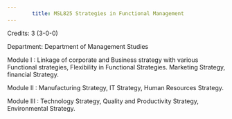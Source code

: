 ```yaml
---
        title: MSL825 Strategies in Functional Management
---
```

Credits: 3 (3-0-0)

Department: Department of Management Studies

Module I : Linkage of corporate and Business strategy with various Functional strategies, Flexibility in Functional Strategies. Marketing Strategy, financial Strategy.

Module II : Manufacturing Strategy, IT Strategy, Human Resources Strategy.

Module III : Technology Strategy, Quality and Productivity Strategy, Environmental Strategy.